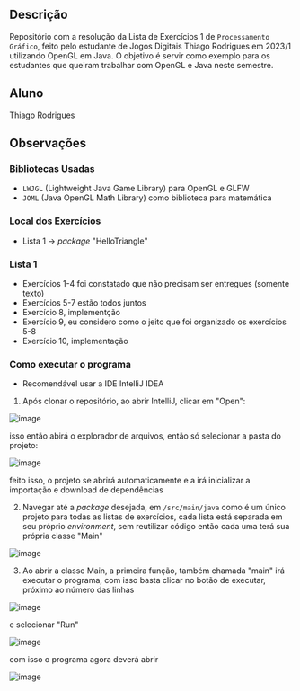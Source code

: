 ## Descrição
Repositório com a resolução da Lista de Exercícios 1 de `Processamento Gráfico`, feito pelo estudante de Jogos Digitais Thiago Rodrigues em 2023/1 utilizando OpenGL em Java. O objetivo é servir como exemplo para os estudantes que queiram trabalhar com OpenGL e Java neste semestre.

## Aluno
Thiago Rodrigues

## Observações

### Bibliotecas Usadas
* `LWJGL` (Lightweight Java Game Library) para OpenGL e GLFW
* `JOML` (Java OpenGL Math Library) como biblioteca para matemática

### Local dos Exercícios
* Lista 1 -> *package* "HelloTriangle"

### Lista 1
* Exercícios 1-4 foi constatado que não precisam ser entregues (somente texto)
* Exercícios 5-7 estão todos juntos
* Exercício 8, implementção
* Exercício 9, eu considero como o jeito que foi organizado os exercícios 5-8
* Exercício 10, implementação

### Como executar o programa
* Recomendável usar a IDE IntelliJ IDEA

1. Após clonar o repositório, ao abrir IntelliJ, clicar em "Open":

![image](https://user-images.githubusercontent.com/40085587/232175427-e1698f24-0b5d-430e-8e03-1b9f0e2dbb38.png)

isso então abirá o explorador de arquivos, então só selecionar a pasta do projeto:

![image](https://user-images.githubusercontent.com/40085587/232175540-506f005d-2398-491d-8d40-392a316bd8c8.png)

feito isso, o projeto se abrirá automaticamente e a irá inicializar a importação e download de dependências

2. Navegar até a *package* desejada, em `/src/main/java`
como é um único projeto para todas as listas de exercícios, cada lista está separada em seu próprio *environment*, sem reutilizar código
então cada uma terá sua própria classe "Main"

![image](https://user-images.githubusercontent.com/40085587/232175769-dfa86ef5-53cd-47c8-8b12-ccca451269f9.png)

3. Ao abrir a classe Main, a primeira função, também chamada "main" irá executar o programa, com isso basta clicar no botão de executar, próximo ao número das linhas

![image](https://user-images.githubusercontent.com/40085587/232175947-2c8a31b8-9e8f-49c7-b308-c06d5496a8d8.png)

e selecionar "Run"

![image](https://user-images.githubusercontent.com/40085587/232175989-1b97376d-329d-4039-b066-d73b33412da5.png)

com isso o programa agora deverá abrir

![image](https://user-images.githubusercontent.com/40085587/232176021-5a8b2f61-c832-49c1-ab00-36d7f679b683.png)

